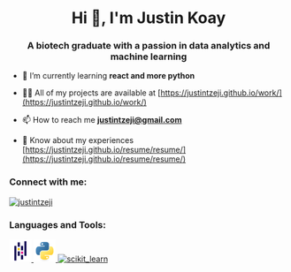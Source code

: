 <h1 align="center">Hi 👋, I'm Justin Koay</h1>
<h3 align="center">A biotech graduate with a passion in data analytics and machine learning</h3>

- 🌱 I’m currently learning **react and more python**

- 👨‍💻 All of my projects are available at [https://justintzeji.github.io/work/](https://justintzeji.github.io/work/)

- 📫 How to reach me **justintzeji@gmail.com**

- 📄 Know about my experiences [https://justintzeji.github.io/resume/resume/](https://justintzeji.github.io/resume/resume/)

<h3 align="left">Connect with me:</h3>
<p align="left">
<a href="https://linkedin.com/in/justintzeji" target="blank"><img align="center" src="https://raw.githubusercontent.com/rahuldkjain/github-profile-readme-generator/master/src/images/icons/Social/linked-in-alt.svg" alt="justintzeji" height="30" width="40" /></a>
</p>

<h3 align="left">Languages and Tools:</h3>
<p align="left"> <a href="https://pandas.pydata.org/" target="_blank" rel="noreferrer"> <img src="https://raw.githubusercontent.com/devicons/devicon/2ae2a900d2f041da66e950e4d48052658d850630/icons/pandas/pandas-original.svg" alt="pandas" width="40" height="40"/> </a> <a href="https://www.python.org" target="_blank" rel="noreferrer"> <img src="https://raw.githubusercontent.com/devicons/devicon/master/icons/python/python-original.svg" alt="python" width="40" height="40"/> </a> <a href="https://scikit-learn.org/" target="_blank" rel="noreferrer"> <img src="https://upload.wikimedia.org/wikipedia/commons/0/05/Scikit_learn_logo_small.svg" alt="scikit_learn" width="40" height="40"/> </a> </p>
